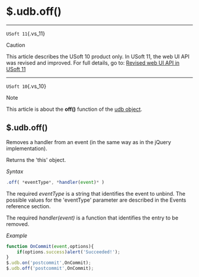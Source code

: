 # $.udb.off()



----

`USoft 11`{.vs_11}

> [!CAUTION]
> This article describes the USoft 10 product only.
> In USoft 11, the web UI API was revised and improved. For full details, go to:
> [Revised web UI API in USoft 11](/docs/Web%20and%20app%20UIs/UDB%20udb/Revised%20web%20UI%20API%20in%20USoft%2011.md)

----

`USoft 10`{.vs_10}

> [!NOTE]
> This article is about the **off()** function of the [udb object](/docs/Web%20and%20app%20UIs/UDB%20udb).

## **$.udb.off()**

Removes a handler from an event (in the same way as in the jQuery implementation).

Returns the 'this' object.

*Syntax*

```js
.off( *eventType*, *handler(event)* )
```

The required *eventType* is a string that identifies the event to unbind. The possible values for the 'eventType' parameter are described in the Events reference section.

The required *handler(event)* is a function that identifies the entry to be removed.

*Example*

```js
function OnCommit(event,options){
    if(options.success)alert('Succeeded!');
}
$.udb.on('postcommit',OnCommit);
$.udb.off('postcommit',OnCommit);
```

 
